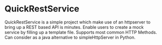 # QuickRestService
QuickRestService is a simple project which make use of an httpserver to bring up a REST based API is minutes. Enable users to create a mock service by filling up a template file.  Supports most common HTTP Methods. Can consider as a java alternative to simpleHttpServer in Python. 
